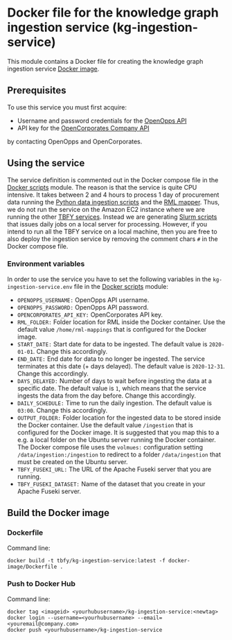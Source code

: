 # Docker file for the knowledge graph ingestion service (kg-ingestion-service)
This module contains a Docker file for creating the knowledge graph ingestion service [Docker image](https://hub.docker.com/r/tbfy/kg-ingestion-service).

## Prerequisites
To use this service you must first acquire:

* Username and password credentials for the [OpenOpps API](https://theybuyforyou.eu/openopps-api/) 
* API key for the [OpenCorporates Company API](https://api.opencorporates.com/)

by contacting OpenOpps and OpenCorporates.

## Using the service
The service definition is commented out in the Docker compose file in the [Docker scripts](https://github.com/TBFY/knowledge-graph/tree/master/docker-scripts) module. The reason is that the service is quite CPU intensive. It takes between 2 and 4 hours to process 1 day of procurement data running the [Python data ingestion scripts](https://github.com/TBFY/knowledge-graph/tree/master/python-scripts) and the [RML mapper](https://github.com/TBFY/knowledge-graph/tree/master/rml-mappings). Thus, we do not run the service on the Amazon EC2 instance where we are running the other [TBFY services](https://github.com/TBFY/knowledge-graph/tree/master/docker-scripts). Instead we are generating [Slurm scripts](https://github.com/TBFY/knowledge-graph/tree/master/slurm-scripts) that issues daily jobs on a local server for processing. However, if you intend to run all the TBFY service on a local machine, then you are free to also deploy the ingestion service by removing the comment chars `#` in the Docker compose file.

### Environment variables
In order to use the service you have to set the following variables in the `kg-ingestion-service.env` file in the [Docker scripts](https://github.com/TBFY/knowledge-graph/tree/master/docker-scripts) module:
* `OPENOPPS_USERNAME:` OpenOpps API username.
* `OPENOPPS_PASSWORD:` OpenOpps API password.
* `OPENCORPORATES_API_KEY:` OpenCorporates API key.
* `RML_FOLDER:` Folder location for RML inside the Docker container. Use the default value `/home/rml-mappings` that is configured for the Docker image.
* `START_DATE:` Start date for data to be ingested. The default value is `2020-01-01`. Change this accordingly.
* `END_DATE:` End date for data to no longer be ingested. The service terminates at this date (+ days delayed). The default value is `2020-12-31`. Change this accordingly.
* `DAYS_DELAYED:` Number of days to wait before ingesting the data at a specific date. The default value is `1`, which means that the service ingests the data from the day before. Change this accordingly.
* `DAILY_SCHEDULE:` Time to run the daily ingestion. The default value is `03:00`. Change this accordingly.
* `OUTPUT_FOLDER:` Folder location for the ingested data to be stored inside the Docker container. Use the default value `/ingestion` that is configured for the Docker image. It is suggested that you map this to a e.g. a local folder on the Ubuntu server running the Docker container. The Docker compose file uses the `volmues:` configuration setting `/data/ingestion:/ingestion` to redirect to a folder `/data/ingestion` that must be created on the Ubuntu server.
* `TBFY_FUSEKI_URL:` The URL of the Apache Fuseki server that you are running.
* `TBFY_FUSEKI_DATASET:` Name of the dataset that you create in your Apache Fuseki server.

## Build the Docker image

### Dockerfile
Command line:
```
docker build -t tbfy/kg-ingestion-service:latest -f docker-image/Dockerfile .
```

### Push to Docker Hub
Command line:
```
docker tag <imageid> <yourhubusername>/kg-ingestion-service:<newtag>
docker login --username=<yourhubusername> --email=<youremail@company.com>
docker push <yourhubusername>/kg-ingestion-service
```
